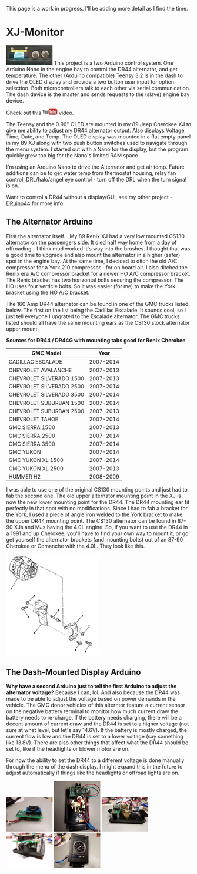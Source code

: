 This page is a work in progress. I'll be adding more detail as I find the time.

# XJ-Monitor
<img src="Images/SplashScreen.jpg" width="25%" height="25%">
This project is a two Arduino control system. One Arduino Nano in the engine bay to control the DR44 alternator, and get temperature. The other (Arduino compatible) Teensy 3.2 is in the dash to drive the OLED display and provide a two button user input for option selection. Both microcontrollers talk to each other via serial communication. The dash device is the master and sends requests to the (slave) engine bay device. 

Check out this [<img src="Images/youtube.jpg" width="8%" height="8%">](https://www.youtube.com/watch?v=YiINvIV-CDg)
 video.

The Teensy and the 0.96" OLED are mounted in my 89 Jeep Cherokee XJ to give me ability to adjust my DR44 alternator output. Also displays Voltage, Time, Date, and Temp. The OLED display was mounted in a flat empty panel in my 89 XJ along with two push button switches used to navigate through the menu system. I started out with a Nano for the display, but the program quickly grew too big for the Nano's limited RAM space.

I'm using an Arduino Nano to drive the Alternator and get air temp. Future additions can be to get water temp from thermostat housing, relay fan control, DRL/halo/angel eye control - turn off the DRL when the turn signal is on. 

Want to control a DR44 without a display/GUI, see my other project - [DRuino44](https://github.com/sparcules/DRuino44) for more info.

## The Alternator Arduino
First the alternator itself...  My 89 Renix XJ had a very low mounted CS130 alternator on the passengers side. It died half way home from a day of offroading - I think mud worked it's way into the brushes. I thought that was a good time to upgrade and also mount the alternator in a higher (safer) spot in the engine bay. At the same time, I decided to ditch the old A/C compressor for a York 210 compressor - for on board air.  I also ditched the Renix era A/C compressor bracket for a newer HO A/C compressor bracket. The Renix bracket has two horizontal bolts securing the compressor. The HO uses four verticle bolts. So it was easier (for me) to make the York bracket using the HO A/C bracket. 

The 160 Amp DR44 alternator can be found in one of the GMC trucks listed below. The first on the list being the Cadillac Escalade. It sounds cool, so I just tell everyone I upgrated to the Escalade alternator. The GMC trucks listed should all have the same mounting ears as the CS130 stock alternator upper mount. 

**Sources for DR44 / DR44G with mounting tabs good for Renix Cherokee**

|     GMC Model             |   Year     |
| ---------------------     | ---------- |
| CADILLAC ESCALADE  		    | 2007-2014  | 
| CHEVROLET AVALANCHE 		  | 2007-2013  | 
| CHEVROLET SILVERADO 1500 	| 2007-2013  | 
| CHEVROLET SILVERADO 2500	| 2007-2014  | 
| CHEVROLET SILVERADO 3500	| 2007-2014  | 
| CHEVROLET SUBURBAN 1500	  | 2007-2014  | 
| CHEVROLET SUBURBAN 2500	  | 2007-2013  | 
| CHEVROLET TAHOE		      	| 2007-2014  | 
| GMC	SIERRA 1500			      | 2007-2013  | 
| GMC SIERRA 2500			      | 2007-2014  | 
| GMC	SIERRA 3500			      | 2007-2014  | 
| GMC YUKON					        | 2007-2014  | 
| GMC YUKON XL 1500			    | 2007-2014  | 
| GMC YUKON XL 2500			    | 2007-2013  | 
| HUMMER H2					        | 2008-2009  |

I was able to use one of the original CS130 mounting points and just had to fab the second one. The old upper alternator mounting point in the XJ is now the new lower mounting point for the DR44. The DR44 mounting ear fit perfectly in that spot with no modifications. Since I had to fab a bracket for the York, I used a piece of angle iron welded to the York bracket to make the upper DR44 mounting point. The CS130 alternator can be found in 87-90 XJs and MJs having the 4.0L engine. So, if you want to use the DR44 in a 1991 and up Cherokee, you'll have to find your own way to mount it, or go get yourself the alternator brackets (and mounting bolts) out of an 87-90 Cherokee or Comanche with the 4.0L. They look like this.

<img src="Images/XJRenixAlternatorBracket.PNG" width="50%" height="50%">
 

## The Dash-Mounted Display Arduino
**Why have a second Arduino just to tell the first Arduino to adjust the alternator voltage?** Because I can, lol. And also because the DR44 was made to be able to adjust the voltage based on power demands in the vehicle. The GMC donor vehicles of this alterntor feature a current sensor on the negative battery terminal to monitor how much current draw the battery needs to re-charge. If the battery needs charging, there will be a decent amount of current draw and the DR44 is set to a higher voltage (not sure at what level, but let's say 14.6V). If the battery is mostly charged, the current flow is low and the DR44 is set to a lower voltage (say something like 13.8V). There are also other things that affect what the DR44 should be set to, like if the headlights or blower motor are on. 

For now the ability to set the DR44 to a different voltage is done manually through the menu of the dash display.  I might expand this in the future to adjust automatically if things like the headlights or offroad lights are on. 

<img src="Images/bottom_rtc.jpg" width="25%" height="25%">
<img src="Images/panel_back.jpg" width="25%" height="25%">
<img src="Images/panel_side.jpg" width="25%" height="25%">
<img src="Images/panel_top.jpg" width="25%" height="25%">
<img src="Images/panel_front.jpg" width="25%" height="25%">
